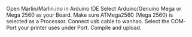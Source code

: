 
Open Marlin/Marlin.ino in Arduino IDE
Select Arduino/Genuino Mega or Mega 2560 as your Board.
Make sure ATMega2560 (Mega 2560) is selected as a Processor.
Connect usb cable to wanhao.
Select the COM-Port your printer uses under Port.
Compile and upload.
